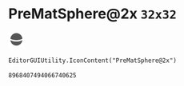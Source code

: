 # PreMatSphere@2x `32x32`
<img src="/img/PreMatSphere@2x.png" width=32 height=32>

``` CSharp
EditorGUIUtility.IconContent("PreMatSphere@2x")
```
```
8968407494066740625
```
